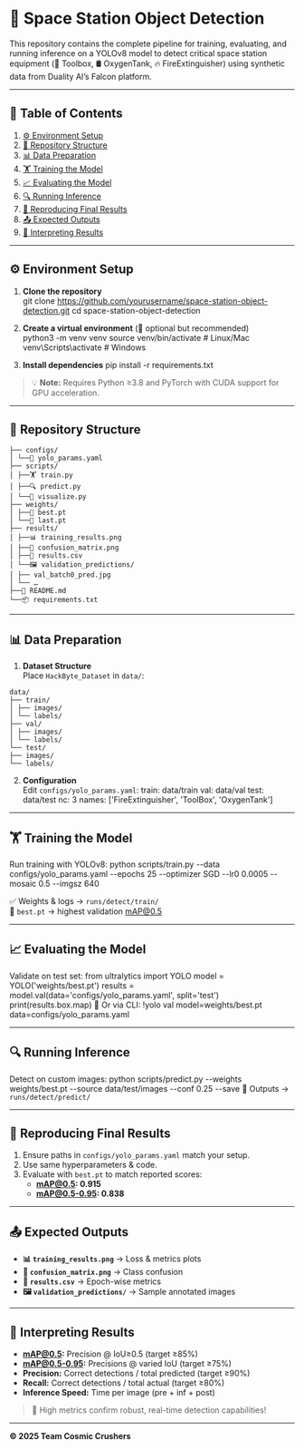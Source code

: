 # 🚀 Space Station Object Detection

This repository contains the complete pipeline for training, evaluating, and running inference on a YOLOv8 model to detect critical space station equipment (🔧 Toolbox, 🛢️ OxygenTank, 🔥 FireExtinguisher) using synthetic data from Duality AI’s Falcon platform.

---

## 📖 Table of Contents
1. [⚙️ Environment Setup](#environment-setup)  
2. [📂 Repository Structure](#repository-structure)  
3. [📊 Data Preparation](#data-preparation)  
4. [🏋️ Training the Model](#training-the-model)  
5. [📈 Evaluating the Model](#evaluating-the-model)  
6. [🔍 Running Inference](#running-inference)  
7. [🔄 Reproducing Final Results](#reproducing-final-results)  
8. [📤 Expected Outputs](#expected-outputs)  
9. [🧠 Interpreting Results](#interpreting-results)  

---

## ⚙️ Environment Setup

1. **Clone the repository**  
git clone https://github.com/yourusername/space-station-object-detection.git
cd space-station-object-detection

2. **Create a virtual environment** (🔧 optional but recommended)  
python3 -m venv venv
source venv/bin/activate # Linux/Mac
venv\Scripts\activate # Windows

3. **Install dependencies**
pip install -r requirements.txt

> 💡 **Note:** Requires Python ≥3.8 and PyTorch with CUDA support for GPU acceleration.

---

## 📂 Repository Structure
```text
├── configs/
│ └──📝 yolo_params.yaml
├── scripts/
│ ├──🏋️ train.py
│ ├──🔍 predict.py
│ └──🎨 visualize.py
├── weights/
│ ├──🎯 best.pt
│ └──🏁 last.pt
├── results/
│ ├──📊 training_results.png
│ ├──🎯 confusion_matrix.png
│ ├──📑 results.csv
│ └──🖼️ validation_predictions/
│ ├── val_batch0_pred.jpg
│ └── …
├──📄 README.md
└──📦 requirements.txt
```

---

## 📊 Data Preparation

1. **Dataset Structure**  
   Place `HackByte_Dataset` in `data/`:
```text  
data/
├── train/
│ ├── images/
│ └── labels/
├── val/
│ ├── images/
│ └── labels/
└── test/
├── images/
└── labels/
```

2. **Configuration**  
Edit `configs/yolo_params.yaml`:
train: data/train
val: data/val
test: data/test
nc: 3
names: ['FireExtinguisher', 'ToolBox', 'OxygenTank']

---

## 🏋️ Training the Model

Run training with YOLOv8:
python scripts/train.py
--data configs/yolo_params.yaml
--epochs 25
--optimizer SGD
--lr0 0.0005
--mosaic 0.5
--imgsz 640

✅ Weights & logs → `runs/detect/train/`  
🎯 `best.pt` → highest validation mAP@0.5

---

## 📈 Evaluating the Model

Validate on test set:
from ultralytics import YOLO
model = YOLO('weights/best.pt')
results = model.val(data='configs/yolo_params.yaml', split='test')
print(results.box.map)
🔧 Or via CLI:
!yolo val model=weights/best.pt data=configs/yolo_params.yaml

---

## 🔍 Running Inference

Detect on custom images:
python scripts/predict.py
--weights weights/best.pt
--source data/test/images
--conf 0.25
--save
🔖 Outputs → `runs/detect/predict/`

---

## 🔄 Reproducing Final Results

1. Ensure paths in `configs/yolo_params.yaml` match your setup.  
2. Use same hyperparameters & code.  
3. Evaluate with `best.pt` to match reported scores:  
   - **mAP@0.5: 0.915**  
   - **mAP@0.5-0.95: 0.838**

---

## 📤 Expected Outputs

- **📊 `training_results.png`** → Loss & metrics plots  
- **🎯 `confusion_matrix.png`** → Class confusion  
- **📑 `results.csv`** → Epoch-wise metrics  
- **🖼️ `validation_predictions/`** → Sample annotated images

---

## 🧠 Interpreting Results

- **mAP@0.5:** Precision @ IoU≥0.5 (target ≥85%)  
- **mAP@0.5-0.95:** Precisions @ varied IoU (target ≥75%)  
- **Precision:** Correct detections / total predicted (target ≥90%)  
- **Recall:** Correct detections / total actual (target ≥80%)  
- **Inference Speed:** Time per image (pre + inf + post)  

> 🚀 High metrics confirm robust, real-time detection capabilities!

---

**© 2025 Team Cosmic Crushers**  
